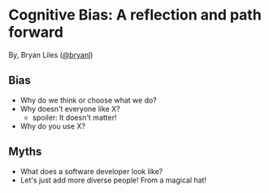# Cognitive Bias: A reflection and path forward

By, Bryan Liles ([@bryanl](https://twitter.com/bryanl))

## Bias

- Why do we think or choose what we do?
- Why doesn't everyone like X?
  - spoiler: It doesn't matter!
- Why do you use X?

## Myths

- What does a software developer look like?
- Let's just add more diverse people! From a magical hat!
